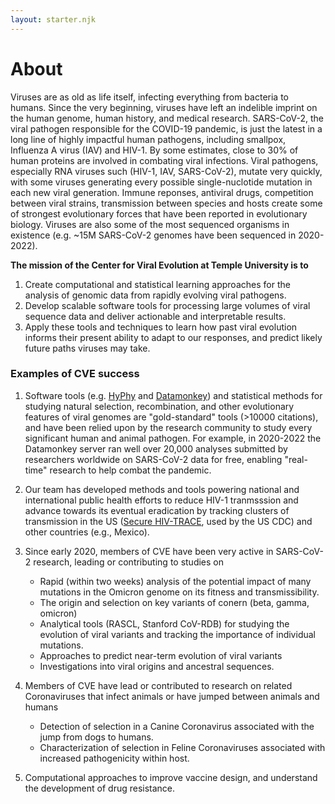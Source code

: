 ```yaml
---
layout: starter.njk
---
```


# About

Viruses are as old as life itself, infecting everything from bacteria to humans. Since the very beginning, viruses have left an indelible imprint on the human genome, human history, and medical research. SARS-CoV-2, the viral pathogen responsible for the COVID-19 pandemic, is just the latest in a long line of  highly impactful human pathogens, including smallpox, Influenza A virus (IAV) and HIV-1. By some estimates, close to 30% of human proteins are involved in combating viral infections. Viral pathogens, especially RNA viruses such (HIV-1, IAV, SARS-CoV-2), mutate very quickly, with some viruses generating every possible single-nuclotide mutation in each new viral generation. Immune reponses, antiviral drugs, competition between viral strains, transmission between species and hosts create some of strongest evolutionary forces that have been reported in evolutionary biology. Viruses are also some of the most sequenced organisms in existence (e.g. ~15M SARS-CoV-2 genomes have been sequenced in 2020-2022). 


**The mission of the Center for Viral Evolution at Temple University is to**

1. Create computational and statistical learning approaches for the analysis of genomic data from rapidly evolving viral pathogens.
2. Develop scalable software tools for processing large volumes of viral sequence data and deliver actionable and interpretable results.
3. Apply these tools and techniques to learn how past viral evolution informs their present ability to adapt to our responses, and predict likely future paths viruses may take.

### Examples of CVE success

1. Software tools (e.g. [HyPhy](http://www.hyphy.org) and [Datamonkey](http://www.datamonkey.org)) and statistical methods for studying natural selection, recombination, and other evolutionary features of viral genomes are "gold-standard" tools (>10000 citations), and have been relied upon by the research community to study every significant human and animal pathogen. For example, in 2020-2022 the Datamonkey server ran well over 20,000 analyses submitted by researchers worldwide on SARS-CoV-2 data for free, enabling "real-time" research to help combat the pandemic.

2. Our team has developed methods and tools powering national and international public health efforts to reduce HIV-1 tranmsssion and advance towards its eventual eradication by tracking clusters of transmission in the US ([Secure HIV-TRACE](https://secure.hivtrace.cdc.gov), used by the US CDC) and other countries (e.g., Mexico).

3. Since early 2020, members of CVE have been very active in SARS-CoV-2 research, leading or contributing to studies on 
    - Rapid (within two weeks) analysis of the potential impact of many mutations in the Omicron genome on its fitness and transmissibility.
    - The origin and selection on key variants of conern (beta, gamma, omicron)
    - Analytical tools (RASCL, Stanford CoV-RDB) for studying the evolution of viral variants and tracking the importance of individual mutations.
    - Approaches to predict near-term evolution of viral variants
    - Investigations into viral origins and ancestral sequences. 

4. Members of CVE have lead or contributed to research on related Coronaviruses that infect animals or have jumped between animals and humans
    -  Detection of selection in a Canine Coronavirus associated with the jump from dogs to humans.
    -  Characterization of selection in Feline Coronaviruses associated with increased pathogenicity within host.

5. Computational approaches to improve vaccine design, and understand the development of drug resistance. 

